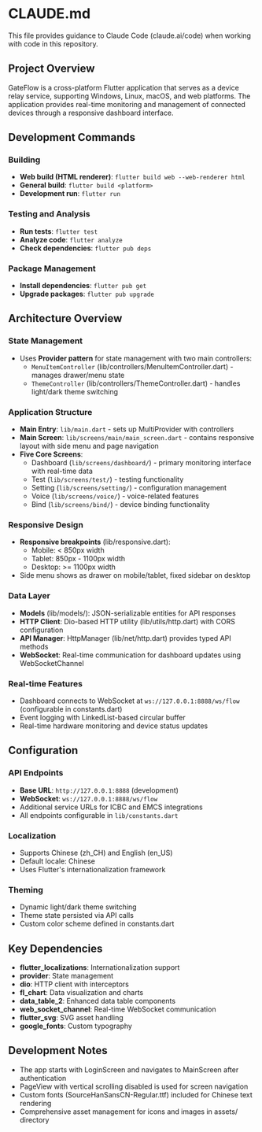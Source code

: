 # CLAUDE.md

This file provides guidance to Claude Code (claude.ai/code) when working with code in this repository.

## Project Overview

GateFlow is a cross-platform Flutter application that serves as a device relay service, supporting Windows, Linux, macOS, and web platforms. The application provides real-time monitoring and management of connected devices through a responsive dashboard interface.

## Development Commands

### Building
- **Web build (HTML renderer)**: `flutter build web --web-renderer html`
- **General build**: `flutter build <platform>`
- **Development run**: `flutter run`

### Testing and Analysis
- **Run tests**: `flutter test`
- **Analyze code**: `flutter analyze`
- **Check dependencies**: `flutter pub deps`

### Package Management
- **Install dependencies**: `flutter pub get`
- **Upgrade packages**: `flutter pub upgrade`

## Architecture Overview

### State Management
- Uses **Provider pattern** for state management with two main controllers:
  - `MenuItemController` (lib/controllers/MenuItemController.dart) - manages drawer/menu state
  - `ThemeController` (lib/controllers/ThemeController.dart) - handles light/dark theme switching

### Application Structure
- **Main Entry**: `lib/main.dart` - sets up MultiProvider with controllers
- **Main Screen**: `lib/screens/main/main_screen.dart` - contains responsive layout with side menu and page navigation
- **Five Core Screens**:
  - Dashboard (`lib/screens/dashboard/`) - primary monitoring interface with real-time data
  - Test (`lib/screens/test/`) - testing functionality
  - Setting (`lib/screens/setting/`) - configuration management
  - Voice (`lib/screens/voice/`) - voice-related features  
  - Bind (`lib/screens/bind/`) - device binding functionality

### Responsive Design
- **Responsive breakpoints** (lib/responsive.dart):
  - Mobile: < 850px width
  - Tablet: 850px - 1100px width  
  - Desktop: >= 1100px width
- Side menu shows as drawer on mobile/tablet, fixed sidebar on desktop

### Data Layer
- **Models** (lib/models/): JSON-serializable entities for API responses
- **HTTP Client**: Dio-based HTTP utility (lib/utils/http.dart) with CORS configuration
- **API Manager**: HttpManager (lib/net/http.dart) provides typed API methods
- **WebSocket**: Real-time communication for dashboard updates using WebSocketChannel

### Real-time Features
- Dashboard connects to WebSocket at `ws://127.0.0.1:8888/ws/flow` (configurable in constants.dart)
- Event logging with LinkedList-based circular buffer
- Real-time hardware monitoring and device status updates

## Configuration

### API Endpoints
- **Base URL**: `http://127.0.0.1:8888` (development)
- **WebSocket**: `ws://127.0.0.1:8888/ws/flow`
- Additional service URLs for ICBC and EMCS integrations
- All endpoints configurable in `lib/constants.dart`

### Localization
- Supports Chinese (zh_CH) and English (en_US)
- Default locale: Chinese
- Uses Flutter's internationalization framework

### Theming
- Dynamic light/dark theme switching
- Theme state persisted via API calls
- Custom color scheme defined in constants.dart

## Key Dependencies
- **flutter_localizations**: Internationalization support
- **provider**: State management
- **dio**: HTTP client with interceptors
- **fl_chart**: Data visualization and charts
- **data_table_2**: Enhanced data table components
- **web_socket_channel**: Real-time WebSocket communication
- **flutter_svg**: SVG asset handling
- **google_fonts**: Custom typography

## Development Notes
- The app starts with LoginScreen and navigates to MainScreen after authentication
- PageView with vertical scrolling disabled is used for screen navigation
- Custom fonts (SourceHanSansCN-Regular.ttf) included for Chinese text rendering
- Comprehensive asset management for icons and images in assets/ directory